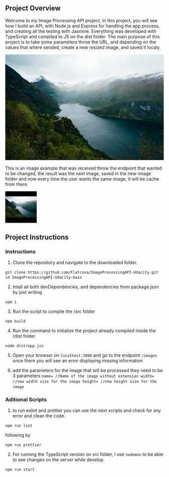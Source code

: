 [//]: # (Image References)

[image1]: ./images/fjord.jpg "Sample Input Image"
[image2]: ./new-images/fjord-100x100.jpg "Output Image resized to 100x100"

## Project Overview

Welcome to my Image Processing API project, In this project, you will see how I build an API, with Node.js and Express for handling the app 
process, and creating all the testing with Jasmine. Everything was developed with TypeScript and compiled to JS on the dist folder. The main purpose of this project is to take some parameters throw the URL, and depending on the values that where sended, create a new resized image, and saved it localy.

![Sample Input Image][image1]

This is an image example that was received throw the endpoint that wanted to be changed, the result was the next image, saved in the new-image folder and now every time the user wants the same image, it will be cache from there.

![Output Image resized to 100x100][image2]

## Project Instructions

### Instructions

1. Clone the repository and navigate to the downloaded folder.

```
git clone https://github.com/Flatcova/ImageProcessingAPI-Udacity.git
cd ImageProcessingAPI-Udacity-main
```

2. Intall all both devDependencies, and dependencies from package.json by just writing
```
npm i
```

3. Run the script to compile the /src folder
```
npm build
```

4. Run the command to initialize the project already compiled inside the /dist folder
```
node dist/app.jss
```

5. Open your browser on ``localhost:3000`` and go to the endpoint ``/images`` once there you will see an error displaying missing information

6. add the parameters for the image that will be processed they need to be 3 parameters
``
name= //Name of the image without extension
width= //new width size for the image
height= //new height size for the image
``

### Aditional Scripts

1. to run eslint and prettier you can use the next scripts and check for any error and clean the code.
```
npm run lint
```
following by
```
npm run prettier
```

2. For running the TypeScript version on src folder, I use ```nodemon``` to be able to see changes on the server while develop.
```
npm run start
```




